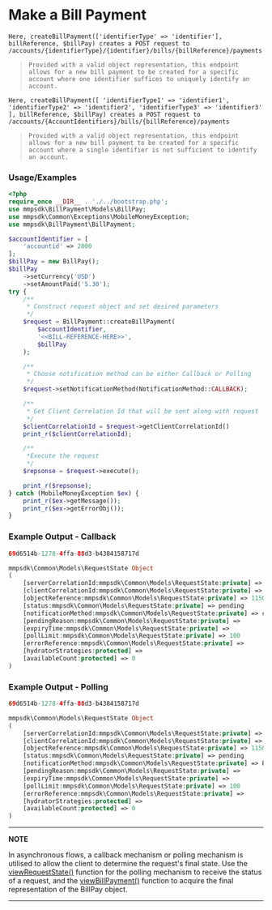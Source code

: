 # Make a Bill Payment

`Here, createBillPayment(['identifierType' => 'identifier'], billReference, $billPay) creates a POST request to /accounts/{identifierType}/{identifier}/bills/{billReference}/payments`

> `Provided with a valid object representation, this endpoint allows for a new bill payment to be created for a specific account where one identifier suffices to uniquely identify an account.`

`Here, createBillPayment([ 'identifierType1' => 'identifier1', 'identifierType2' => 'identifier2', 'identifierType3' => 'identifier3' ], billReference, $billPay) creates a POST request to /accounts/{AccountIdentifiers}/bills/{billReference}/payments`

> `Provided with a valid object representation, this endpoint allows for a new bill payment to be created for a specific account where a single identifier is not sufficient to identify an account.`

### Usage/Examples

```php
<?php
require_once __DIR__ . './../bootstrap.php';
use mmpsdk\BillPayment\Models\BillPay;
use mmpsdk\Common\Exceptions\MobileMoneyException;
use mmpsdk\BillPayment\BillPayment;

$accountIdentifier = [
    'accountid' => 2000
];
$billPay = new BillPay();
$billPay
    ->setCurrency('USD')
    ->setAmountPaid('5.30');
try {
    /**
     * Construct request object and set desired parameters
     */
    $request = BillPayment::createBillPayment(
        $accountIdentifier,
        '<<BILL-REFERENCE-HERE>>',
        $billPay
    );

    /**
     * Choose notification method can be either Callback or Polling
     */
    $request->setNotificationMethod(NotificationMethod::CALLBACK);

    /**
     * Get Client Correlation Id that will be sent along with request
     */
    $clientCorrelationId = $request->getClientCorrelationId()
    print_r($clientCorrelationId);

    /**
     *Execute the request
     */
    $repsonse = $request->execute();

    print_r($repsonse);
} catch (MobileMoneyException $ex) {
    print_r($ex->getMessage());
    print_r($ex->getErrorObj());
}

```

### Example Output - Callback

```php
69d6514b-1278-4ffa-88d3-b4384158717d

mmpsdk\Common\Models\RequestState Object
(
    [serverCorrelationId:mmpsdk\Common\Models\RequestState:private] => d52d5370-7906-4e18-ac01-d198332d915e
    [clientCorrelationId:mmpsdk\Common\Models\RequestState:private] => 69d6514b-1278-4ffa-88d3-b4384158717d
    [objectReference:mmpsdk\Common\Models\RequestState:private] => 1150
    [status:mmpsdk\Common\Models\RequestState:private] => pending
    [notificationMethod:mmpsdk\Common\Models\RequestState:private] => callback
    [pendingReason:mmpsdk\Common\Models\RequestState:private] =>
    [expiryTime:mmpsdk\Common\Models\RequestState:private] =>
    [pollLimit:mmpsdk\Common\Models\RequestState:private] => 100
    [errorReference:mmpsdk\Common\Models\RequestState:private] =>
    [hydratorStrategies:protected] =>
    [availableCount:protected] => 0
)
```

### Example Output - Polling

```php
69d6514b-1278-4ffa-88d3-b4384158717d

mmpsdk\Common\Models\RequestState Object
(
    [serverCorrelationId:mmpsdk\Common\Models\RequestState:private] => d52d5370-7906-4e18-ac01-d198332d915e
    [clientCorrelationId:mmpsdk\Common\Models\RequestState:private] => 69d6514b-1278-4ffa-88d3-b4384158717d
    [objectReference:mmpsdk\Common\Models\RequestState:private] => 1150
    [status:mmpsdk\Common\Models\RequestState:private] => pending
    [notificationMethod:mmpsdk\Common\Models\RequestState:private] => Polling
    [pendingReason:mmpsdk\Common\Models\RequestState:private] =>
    [expiryTime:mmpsdk\Common\Models\RequestState:private] =>
    [pollLimit:mmpsdk\Common\Models\RequestState:private] => 100
    [errorReference:mmpsdk\Common\Models\RequestState:private] =>
    [hydratorStrategies:protected] =>
    [availableCount:protected] => 0
)
```

---

**NOTE**

In asynchronous flows, a callback mechanism or polling mechanism is utilised to allow the client to determine the request's final state. Use the [viewRequestState()](viewRequestState.Readme.md) function for the polling mechanism to receive the status of a request, and the [viewBillPayment()](viewBillPayment.Readme.md) function to acquire the final representation of the BillPay object.

---
